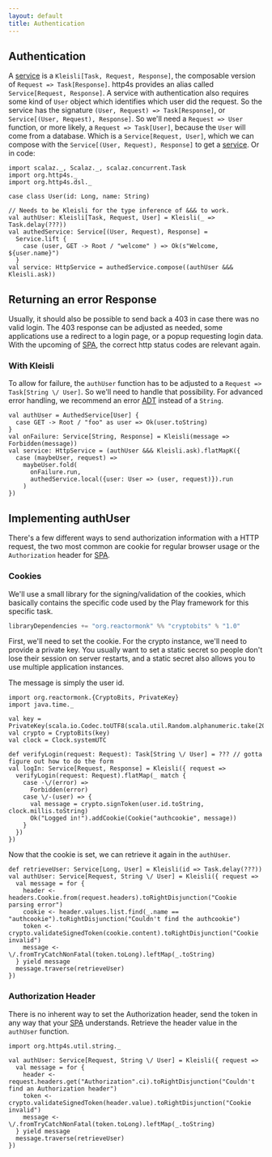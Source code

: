 ```yaml
---
layout: default
title: Authentication
---
```

## Authentication

A [service] is a `Kleisli[Task, Request, Response]`, the composable version of
`Request => Task[Response]`. http4s provides an alias called
`Service[Request, Response]`. A service with authentication also requires some
kind of `User` object which identifies which user did the request. So the
service has the signature `(User, Request) => Task[Response]`, or
`Service[(User, Request), Response]`. So we'll need a `Request => User`
function, or more likely, a `Request => Task[User]`, because the `User` will
come from a database. Which is a `Service[Request, User]`, which we can compose
with the `Service[(User, Request), Response]` to get a [service]. Or in code:

```tut:book
import scalaz._, Scalaz._, scalaz.concurrent.Task
import org.http4s._
import org.http4s.dsl._

case class User(id: Long, name: String)

// Needs to be Kleisli for the type inference of &&& to work.
val authUser: Kleisli[Task, Request, User] = Kleisli(_ => Task.delay(???))
val authedService: Service[(User, Request), Response] =
  Service.lift {
    case (user, GET -> Root / "welcome" ) => Ok(s"Welcome, ${user.name}")
  }
val service: HttpService = authedService.compose((authUser &&& Kleisli.ask))
```

## Returning an error Response

Usually, it should also be possible to send back a 403 in case there was no
valid login. The 403 response can be adjusted as needed, some applications use a
redirect to a login page, or a popup requesting login data. With the upcoming of
[SPA], the correct http status codes are relevant again.

### With Kleisli

To allow for failure, the `authUser` function has to be adjusted to a `Request
=> Task[String \/ User]`. So we'll need to handle that possibility. For advanced
error handling, we recommend an error [ADT] instead of a `String`.

```tut:book
val authUser = AuthedService[User] {
  case GET -> Root / "foo" as user => Ok(user.toString)
}
val onFailure: Service[String, Response] = Kleisli(message => Forbidden(message))
val service: HttpService = (authUser &&& Kleisli.ask).flatMapK({
  case (maybeUser, request) =>
    maybeUser.fold(
      onFailure.run,
      authedService.local({user: User => (user, request)}).run
    )
})
```


## Implementing authUser

There's a few different ways to send authorization information with a HTTP
request, the two most common are cookie for regular browser usage or the
`Authorization` header for [SPA].

### Cookies

We'll use a small library for the signing/validation of the cookies, which
basically contains the specific code used by the Play framework for this
specific task.

```scala
libraryDependencies += "org.reactormonk" %% "cryptobits" % "1.0"
```

First, we'll need to set the cookie. For the crypto instance, we'll need to
provide a private key. You usually want to set a static secret so people don't
lose their session on server restarts, and a static secret also allows you to
use multiple application instances.

The message is simply the user id.

```tut:book
import org.reactormonk.{CryptoBits, PrivateKey}
import java.time._

val key = PrivateKey(scala.io.Codec.toUTF8(scala.util.Random.alphanumeric.take(20).mkString("")))
val crypto = CryptoBits(key)
val clock = Clock.systemUTC

def verifyLogin(request: Request): Task[String \/ User] = ??? // gotta figure out how to do the form
val logIn: Service[Request, Response] = Kleisli({ request =>
  verifyLogin(request: Request).flatMap(_ match {
    case -\/(error) =>
      Forbidden(error)
    case \/-(user) => {
      val message = crypto.signToken(user.id.toString, clock.millis.toString)
      Ok("Logged in!").addCookie(Cookie("authcookie", message))
    }
  })
})
```

Now that the cookie is set, we can retrieve it again in the `authUser`.

```tut:book
def retrieveUser: Service[Long, User] = Kleisli(id => Task.delay(???))
val authUser: Service[Request, String \/ User] = Kleisli({ request =>
  val message = for {
    header <- headers.Cookie.from(request.headers).toRightDisjunction("Cookie parsing error")
    cookie <- header.values.list.find(_.name == "authcookie").toRightDisjunction("Couldn't find the authcookie")
    token <- crypto.validateSignedToken(cookie.content).toRightDisjunction("Cookie invalid")
    message <- \/.fromTryCatchNonFatal(token.toLong).leftMap(_.toString)
  } yield message
  message.traverse(retrieveUser)
})
```

### Authorization Header

There is no inherent way to set the Authorization header, send the token in any
way that your [SPA] understands. Retrieve the header value in the `authUser`
function.

```tut:book
import org.http4s.util.string._

val authUser: Service[Request, String \/ User] = Kleisli({ request =>
  val message = for {
    header <- request.headers.get("Authorization".ci).toRightDisjunction("Couldn't find an Authorization header")
    token <- crypto.validateSignedToken(header.value).toRightDisjunction("Cookie invalid")
    message <- \/.fromTryCatchNonFatal(token.toLong).leftMap(_.toString)
  } yield message
  message.traverse(retrieveUser)
})
```

[service]: service.html
[SPA]: https://en.wikipedia.org/wiki/Single-page_application
[ADT]: http://typelevel.org/blog/2014/11/10/why_is_adt_pattern_matching_allowed.html

